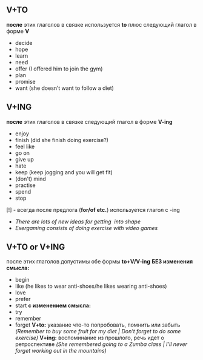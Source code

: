 ## V+TO
**после** этих глаголов в связке используется **to** плюс следующий глагол в форме **V**
- decide 
- hope
- learn
- need
- offer (I offered him to join the gym)
- plan
- promise
- want (she doesn’t want to follow a diet)

## V+ING
**после** этих глаголов в связке следующий глагол в форме **V-ing**
- enjoy
- finish (did she finish doing exercise?)
- feel like
- go on
- give up
- hate
- keep (keep jogging and you will get fit)
- (don't) mind
- practise
- spend
- stop

[!] - всегда после предлога (**for/of etc.**) используется глагол с -ing
- *There are lots of new ideas for getting  into shape*
- *Exergaming consists of doing exercise with video games*

## V+TO or V+ING
после этих глаголов допустимы обе формы **to+V/V-ing**
**БЕЗ изменения смысла:**
- begin
- like (he likes to wear anti-shoes/he likes wearing anti-shoes)
- love
- prefer
- start
**с изменением смысла:**
- try
- remember
- forget
**V+to:** указание что-то попробовать, помнить или забыть *(Remember to buy some fruit for my diet | Don’t forget to do some exercise)*
**V+ing:** воспоминание из прошлого, речь идет о ретроспективе *(She remembered going to a Zumba class | I’ll never forget working out in the mountains)*